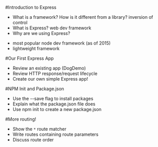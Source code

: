 #Introduction to Express

* What is a framework? How is it different from a library? inversion of control
* What is Express? web dev framework
* Why are we using Express? 
 - most popular node dev framework (as of 2015)
 - lightweight framework

#Our First Express App

* Review an existing app (DogDemo)
* Review HTTP response/request lifecycle
* Create our own simple Express app!

#NPM Init and Package.json

* Use the --save flag to install packages
* Explain what the package.json file does
* Use npm init to create a new package.json

#More routing!

* Show the `*` route matcher
* Write routes containing route parameters
* Discuss route order